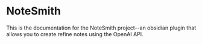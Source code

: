 # NoteSmith
This is the documentation for the NoteSmith project--an obsidian plugin that allows you to create refine notes using the OpenAI API.